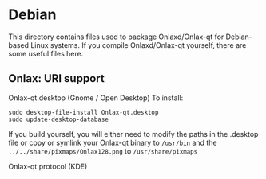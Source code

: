 
Debian
====================
This directory contains files used to package Onlaxd/Onlax-qt
for Debian-based Linux systems. If you compile Onlaxd/Onlax-qt yourself, there are some useful files here.

## Onlax: URI support ##


Onlax-qt.desktop  (Gnome / Open Desktop)
To install:

	sudo desktop-file-install Onlax-qt.desktop
	sudo update-desktop-database

If you build yourself, you will either need to modify the paths in
the .desktop file or copy or symlink your Onlax-qt binary to `/usr/bin`
and the `../../share/pixmaps/Onlax128.png` to `/usr/share/pixmaps`

Onlax-qt.protocol (KDE)

